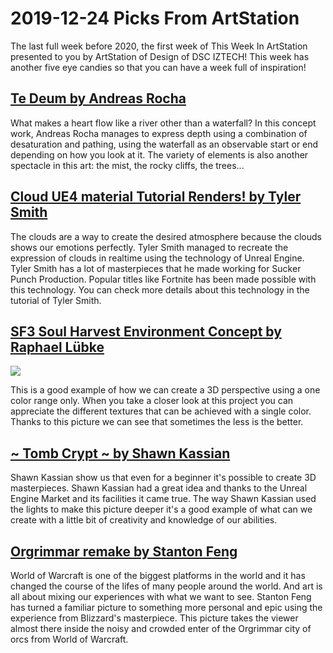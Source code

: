 # 2019-12-24 Picks From ArtStation
The last full week before 2020, the first week of This Week In ArtStation presented to you by ArtStation of Design of DSC IZTECH! This week has another five eye candies so that you can have a week full of inspiration!

## [Te Deum by Andreas Rocha](https://www.artstation.com/artwork/e0L8rZ)
What makes a heart flow like a river other than a waterfall? In this concept work, Andreas Rocha manages to express depth using a combination of desaturation and pathing, using the waterfall as an observable start or end depending on how you look at it. The variety of elements is also another spectacle in this art: the mist, the rocky cliffs, the trees...

## [Cloud UE4 material Tutorial Renders! by Tyler Smith](https://www.artstation.com/artwork/aRgGDJ)
The clouds are a way to create the desired atmosphere because the clouds shows our emotions perfectly. Tyler Smith managed to recreate the expression of clouds in realtime using the technology of Unreal Engine. Tyler Smith has a lot of masterpieces that he made working for Sucker Punch Production. Popular titles like Fortnite has been made possible with this technology. You can check more details about this technology in the tutorial of Tyler Smith.

## [SF3 Soul Harvest Environment Concept by Raphael Lübke](https://www.artstation.com/artwork/Oy3Wqb)
![](https://cdnb.artstation.com/p/assets/images/images/015/325/279/large/raphael-lubke-cahlabrok-flat.jpg?1547927865 "")

This is a good example of how we can create a 3D perspective using a one color range only. When you take a closer look at this project you can appreciate the different textures that can be achieved with a single color. Thanks to this picture we can see that sometimes the less is the better.

## [~ Tomb Crypt ~ by Shawn Kassian](https://www.artstation.com/artwork/A9arxq)
Shawn Kassian show us that even for a beginner it's possible to create 3D masterpieces. Shawn Kassian had a great idea and thanks to the Unreal Engine Market and its facilities it came true. The way Shawn Kassian used the lights to make this picture deeper it's a good example of what can we create with a little bit of creativity and knowledge of our abilities.

## [Orgrimmar remake by Stanton Feng](https://www.artstation.com/artwork/aRVPXk)
World of Warcraft is one of the biggest platforms in the world and it has changed the course of the lifes of many people around the world. And art is all about mixing our experiences with what we want to see. Stanton Feng has turned a familiar picture to something more personal and epic using the experience from Blizzard's masterpiece. This picture takes the viewer almost there inside the noisy and crowded enter of the Orgrimmar city of orcs from World of Warcraft.

